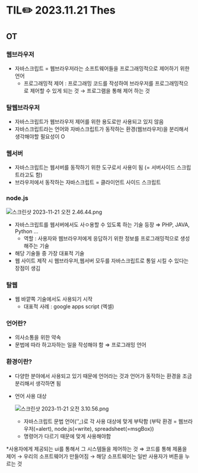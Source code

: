 # TIL✏️ 2023.11.21 Thes

## OT

### 웹브라우저

- 자바스크립트 = 웹브라우저라는 소프트웨어들을 프로그래밍적으로 제어하기 위한 언어
    - 프로그래밍적 제어 : 프로그래밍 코드를 작성하여 브라우저를 프로그래밍적으로 제어할 수 있게 되는 것 → 프로그램을 통해 제어 하는 것

### 탈웹브라우저

- 자바스크립트가 웹브라우저 제어를 위한 용도로만 사용되고 있지 않음
- 자바스크립트라는 언어와 자바스크립트가 동작하는 환경(웹브라우저)을 분리해서 생각해야할 필요성이 O

### 웹서버

- 자바스크립트는 웹서버를 동작하기 위한 도구로서 사용이 됨 (= 서버사이드 스크립트라고도 함)
- 브라우저에서 동작하는 자바스크립트 = 클라이언트 사이드 스크립트

### node.js

![스크린샷 2023-11-21 오전 2.46.44.png](https://prod-files-secure.s3.us-west-2.amazonaws.com/f4870a20-6088-4d3b-8117-b1f951e34e66/fc6b7dae-a8e2-41a6-8006-f7379f36593c/%E1%84%89%E1%85%B3%E1%84%8F%E1%85%B3%E1%84%85%E1%85%B5%E1%86%AB%E1%84%89%E1%85%A3%E1%86%BA_2023-11-21_%E1%84%8B%E1%85%A9%E1%84%8C%E1%85%A5%E1%86%AB_2.46.44.png)

- 자바스크립트를 웹서버에서도 사ㅇ용할 수 있도록 하는 기술 등장 ⇒ PHP, JAVA, Python …
    - 역할 :  사용자와 웹브라우저에게 응답하기 위한 정보를 프로그래밍적으로 생성해주는 기술
- 해당 기술들 중 가장 대표적 기술
- 웹 사이트 제작 시 웹브라우저,웹서버 모두를 자바스크립트로 통일 시킬 수 있다는 장점이 생김

### 탈웹

- 웹 바깥쪽 기술에서도 사용되기 시작
    - 대표적 사례 : google apps script (엑셀)

### 언어란?

- 의사소통을 위한 약속
- 문법에 따라 하고자하는 일을 작성해야 함 ⇒ 프로그래밍 언어

### 환경이란?

- 다양한 분야에서 사용되고 있기 때문에 언어라는 것과 언어가 동작하는 환경을 조금 분리해서 생각하면 됨
- 언어 사용 대상
    
    ![스크린샷 2023-11-21 오전 3.10.56.png](https://prod-files-secure.s3.us-west-2.amazonaws.com/f4870a20-6088-4d3b-8117-b1f951e34e66/00735bcd-eea0-4d53-8510-acdb4e6459f1/%E1%84%89%E1%85%B3%E1%84%8F%E1%85%B3%E1%84%85%E1%85%B5%E1%86%AB%E1%84%89%E1%85%A3%E1%86%BA_2023-11-21_%E1%84%8B%E1%85%A9%E1%84%8C%E1%85%A5%E1%86%AB_3.10.56.png)
    
    - 자바스크립트 문법 언어(’’,;)로 각 사용 대상에 맞게 부탁함 (부탁 환경 = 웹브라우저(=alert), node.js(=write), spreadsheet(=msgBox))
    - 명령어가 다르기 때문에 맞게 사용해야함
    

*사용자에게 제공되는 ui를 통해서 그 시스템들을 제어하는 것 ⇒ 코드를 통해 제품을 제어 → 우리의 소프트웨어가 만들어짐 → 해당 소프트웨어는 일반 사용자가 버튼을 누르는 것
